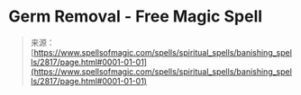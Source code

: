 <!--yml
category: 未分类
date: 2024-06-12 18:36:32
-->

# Germ Removal - Free Magic Spell

> 来源：[https://www.spellsofmagic.com/spells/spiritual_spells/banishing_spells/2817/page.html#0001-01-01](https://www.spellsofmagic.com/spells/spiritual_spells/banishing_spells/2817/page.html#0001-01-01)